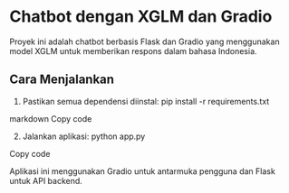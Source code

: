 # Chatbot dengan XGLM dan Gradio

Proyek ini adalah chatbot berbasis Flask dan Gradio yang menggunakan model XGLM untuk memberikan respons dalam bahasa Indonesia.

## Cara Menjalankan

1. Pastikan semua dependensi diinstal:
pip install -r requirements.txt

markdown
Copy code

2. Jalankan aplikasi:
python app.py

Copy code

Aplikasi ini menggunakan Gradio untuk antarmuka pengguna dan Flask untuk API backend.